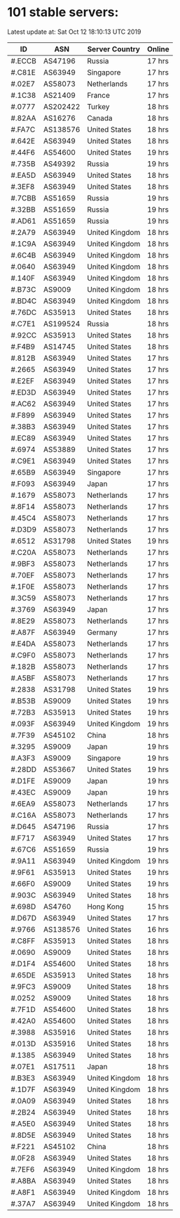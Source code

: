 # 101 stable servers:

Latest update at: Sat Oct 12 18:10:13 UTC 2019

| ID | ASN | Server Country | Online |
| -- | --- | -------------- | ------ |
| #.ECCB | AS47196 | Russia | 17 hrs |
| #.C81E | AS63949 | Singapore | 17 hrs |
| #.02E7 | AS58073 | Netherlands | 17 hrs |
| #.1C38 | AS21409 | France | 17 hrs |
| #.0777 | AS202422 | Turkey | 18 hrs |
| #.82AA | AS16276 | Canada | 18 hrs |
| #.FA7C | AS138576 | United States | 18 hrs |
| #.642E | AS63949 | United States | 18 hrs |
| #.44F6 | AS54600 | United States | 19 hrs |
| #.735B | AS49392 | Russia | 19 hrs |
| #.EA5D | AS63949 | United States | 18 hrs |
| #.3EF8 | AS63949 | United States | 18 hrs |
| #.7CBB | AS51659 | Russia | 19 hrs |
| #.32BB | AS51659 | Russia | 19 hrs |
| #.AD61 | AS51659 | Russia | 19 hrs |
| #.2A79 | AS63949 | United Kingdom | 18 hrs |
| #.1C9A | AS63949 | United Kingdom | 18 hrs |
| #.6C4B | AS63949 | United Kingdom | 18 hrs |
| #.0640 | AS63949 | United Kingdom | 18 hrs |
| #.140F | AS63949 | United Kingdom | 18 hrs |
| #.B73C | AS9009 | United Kingdom | 18 hrs |
| #.BD4C | AS63949 | United Kingdom | 18 hrs |
| #.76DC | AS35913 | United States | 18 hrs |
| #.C7E1 | AS199524 | Russia | 18 hrs |
| #.92CC | AS35913 | United States | 18 hrs |
| #.F4B9 | AS14745 | United States | 18 hrs |
| #.812B | AS63949 | United States | 17 hrs |
| #.2665 | AS63949 | United States | 17 hrs |
| #.E2EF | AS63949 | United States | 17 hrs |
| #.ED3D | AS63949 | United States | 17 hrs |
| #.AC62 | AS63949 | United States | 17 hrs |
| #.F899 | AS63949 | United States | 17 hrs |
| #.38B3 | AS63949 | United States | 17 hrs |
| #.EC89 | AS63949 | United States | 17 hrs |
| #.6974 | AS53889 | United States | 17 hrs |
| #.C9E1 | AS63949 | United States | 17 hrs |
| #.65B9 | AS63949 | Singapore | 17 hrs |
| #.F093 | AS63949 | Japan | 17 hrs |
| #.1679 | AS58073 | Netherlands | 17 hrs |
| #.8F14 | AS58073 | Netherlands | 17 hrs |
| #.45C4 | AS58073 | Netherlands | 17 hrs |
| #.D3D9 | AS58073 | Netherlands | 17 hrs |
| #.6512 | AS31798 | United States | 19 hrs |
| #.C20A | AS58073 | Netherlands | 17 hrs |
| #.9BF3 | AS58073 | Netherlands | 17 hrs |
| #.70EF | AS58073 | Netherlands | 17 hrs |
| #.1F0E | AS58073 | Netherlands | 17 hrs |
| #.3C59 | AS58073 | Netherlands | 17 hrs |
| #.3769 | AS63949 | Japan | 17 hrs |
| #.8E29 | AS58073 | Netherlands | 17 hrs |
| #.A87F | AS63949 | Germany | 17 hrs |
| #.E4DA | AS58073 | Netherlands | 17 hrs |
| #.C9F0 | AS58073 | Netherlands | 17 hrs |
| #.182B | AS58073 | Netherlands | 17 hrs |
| #.A5BF | AS58073 | Netherlands | 17 hrs |
| #.2838 | AS31798 | United States | 19 hrs |
| #.B53B | AS9009 | United States | 19 hrs |
| #.72B3 | AS35913 | United States | 19 hrs |
| #.093F | AS63949 | United Kingdom | 19 hrs |
| #.7F39 | AS45102 | China | 18 hrs |
| #.3295 | AS9009 | Japan | 19 hrs |
| #.A3F3 | AS9009 | Singapore | 19 hrs |
| #.28DD | AS53667 | United States | 19 hrs |
| #.D1FE | AS9009 | Japan | 19 hrs |
| #.43EC | AS9009 | Japan | 19 hrs |
| #.6EA9 | AS58073 | Netherlands | 17 hrs |
| #.C16A | AS58073 | Netherlands | 17 hrs |
| #.D645 | AS47196 | Russia | 17 hrs |
| #.F717 | AS63949 | United States | 17 hrs |
| #.67C6 | AS51659 | Russia | 19 hrs |
| #.9A11 | AS63949 | United Kingdom | 19 hrs |
| #.9F61 | AS35913 | United States | 19 hrs |
| #.66F0 | AS9009 | United States | 19 hrs |
| #.903C | AS63949 | United States | 18 hrs |
| #.698D | AS4760 | Hong Kong | 15 hrs |
| #.D67D | AS63949 | United States | 17 hrs |
| #.9766 | AS138576 | United States | 16 hrs |
| #.C8FF | AS35913 | United States | 18 hrs |
| #.0690 | AS9009 | United States | 18 hrs |
| #.D1F4 | AS54600 | United States | 18 hrs |
| #.65DE | AS35913 | United States | 18 hrs |
| #.9FC3 | AS9009 | United States | 18 hrs |
| #.0252 | AS9009 | United States | 18 hrs |
| #.7F1D | AS54600 | United States | 18 hrs |
| #.42A0 | AS54600 | United States | 18 hrs |
| #.3988 | AS35916 | United States | 18 hrs |
| #.013D | AS35916 | United States | 18 hrs |
| #.1385 | AS63949 | United States | 18 hrs |
| #.07E1 | AS17511 | Japan | 18 hrs |
| #.B3E3 | AS63949 | United Kingdom | 18 hrs |
| #.1D7F | AS63949 | United Kingdom | 18 hrs |
| #.0A09 | AS63949 | United States | 18 hrs |
| #.2B24 | AS63949 | United States | 18 hrs |
| #.A5E0 | AS63949 | United States | 18 hrs |
| #.8D5E | AS63949 | United States | 18 hrs |
| #.F221 | AS45102 | China | 18 hrs |
| #.0F28 | AS63949 | United States | 18 hrs |
| #.7EF6 | AS63949 | United Kingdom | 18 hrs |
| #.A8BA | AS63949 | United States | 18 hrs |
| #.A8F1 | AS63949 | United Kingdom | 18 hrs |
| #.37A7 | AS63949 | United Kingdom | 18 hrs |

